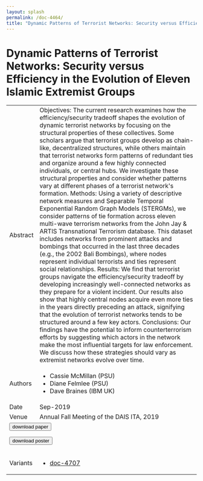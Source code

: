 ```yaml
---
layout: splash
permalink: /doc-4464/
title: "Dynamic Patterns of Terrorist Networks: Security versus Efficiency in the Evolution of Eleven Islamic Extremist Groups"
---
```


# Dynamic Patterns of Terrorist Networks: Security versus Efficiency in the Evolution of Eleven Islamic Extremist Groups

<table>
    <tbody>
    <tr>
        <td>Abstract</td>
        <td>Objectives: The current research examines how the efficiency/security tradeoff shapes the evolution of dynamic terrorist networks by focusing on the structural properties of these collectives. Some scholars argue that terrorist groups develop as chain-like, decentralized structures, while others maintain that terrorist networks form patterns of redundant ties and organize around a few highly connected individuals, or central hubs. We investigate these structural properties and consider whether patterns vary at different phases of a terrorist network's formation. Methods: Using a variety of descriptive network measures and Separable Temporal Exponential Random Graph Models (STERGMs), we consider patterns of tie formation across eleven multi-wave terrorism networks from the John Jay & ARTIS Transnational Terrorism database. This dataset includes networks from prominent attacks and bombings that occurred in the last three decades (e.g., the 2002 Bali Bombings), where nodes represent individual terrorists and ties represent social relationships. Results: We find that terrorist groups navigate the efficiency/security tradeoff by developing increasingly well-connected networks as they prepare for a violent incident. Our results also show that highly central nodes acquire even more ties in the years directly preceding an attack, signifying that the evolution of terrorist networks tends to be structured around a few key actors. Conclusions: Our findings have the potential to inform counterterrorism efforts by suggesting which actors in the network make the most influential targets for law enforcement. We discuss how these strategies should vary as extremist networks evolve over time.</td>
    </tr>
    <tr>
        <td>Authors</td>
        <td>
            <ul>
                <li>Cassie McMillan (PSU)</li>
                <li>Diane Felmlee (PSU)</li>
                <li>Dave Braines (IBM UK)</li>
            </ul>
        </td>
    </tr>
    <tr>
        <td>Date</td>
        <td>Sep-2019</td>
    </tr>
    <tr>
        <td>Venue</td>
        <td>Annual Fall Meeting of the DAIS ITA, 2019</td>
    </tr>
        <tr>
            <td colspan="2">
                <form method="get" action="https://dais-ita.org/sites/default/files/3917_paper.pdf">
                    <button type="submit">download paper</button>
                </form>
                <form method="get" action="https://dais-ita.org/sites/default/files/3917_poster.pdf">
                    <button type="submit">download poster</button>
                </form>
            </td>
        </tr>
        <tr>
            <td>Variants</td>
            <td>
                <ul>
                    <li><a href="\doc-4707\">doc-4707</a></li>
                </ul>
            </td>
        </tr>
    </tbody>
</table>
